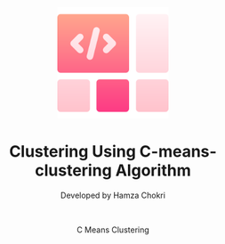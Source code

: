 <div align="center">

  <img src="logo.png" alt="logo" width="200" height="auto" />
  <h1>Clustering Using C-means-clustering Algorithm </h1>
  
  <p>
    Developed by Hamza Chokri 
   
  </p><br />
  <p>
    C Means Clustering
  </p>

<br />
